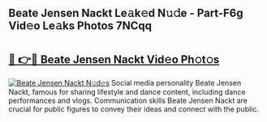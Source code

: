 ## Beate Jensen Nackt Le𝚊k𝚎d N𝚞𝚍e - Part-F6g Vid𝚎o Le𝚊ks Photos 7NCqq

# <h2><a href="http://fb33cw.evod.top/?m=Beate+Jensen+Nackt">🔗 👉🔴 Beate Jensen Nackt Vid𝚎o Ph𝚘t𝚘s</a></h2>

[![Beate Jensen Nackt N𝚞d𝚎s](https://i.imgur.com/8V9OHl7.gif)](http://fb33cw.evod.top/?m=Beate+Jensen+Nackt)
Social media personality Beate Jensen Nackt, famous for sharing lifestyle and dance content, including dance performances and vlogs. Communication skills Beate Jensen Nackt are crucial for public figures to convey their ideas and connect with the public. 
